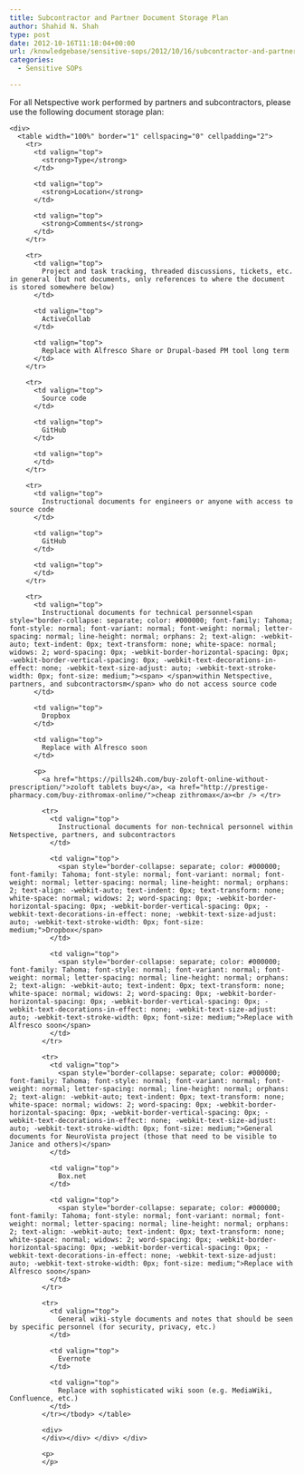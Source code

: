 ```yaml
---
title: Subcontractor and Partner Document Storage Plan
author: Shahid N. Shah
type: post
date: 2012-10-16T11:18:04+00:00
url: /knowledgebase/sensitive-sops/2012/10/16/subcontractor-and-partner-document-storage-plan/
categories:
  - Sensitive SOPs

---
```

For all Netspective work performed by partners and subcontractors, please use the following document storage plan:

<div>
  <div style="word-wrap: break-word; -webkit-nbsp-mode: space; -webkit-line-break: after-white-space;">
    <div>
    </div>
    
    <div>
      <table width="100%" border="1" cellspacing="0" cellpadding="2">
        <tr>
          <td valign="top">
            <strong>Type</strong>
          </td>
          
          <td valign="top">
            <strong>Location</strong>
          </td>
          
          <td valign="top">
            <strong>Comments</strong>
          </td>
        </tr>
        
        <tr>
          <td valign="top">
            Project and task tracking, threaded discussions, tickets, etc. in general (but not documents, only references to where the document is stored somewhere below)
          </td>
          
          <td valign="top">
            ActiveCollab
          </td>
          
          <td valign="top">
            Replace with Alfresco Share or Drupal-based PM tool long term
          </td>
        </tr>
        
        <tr>
          <td valign="top">
            Source code
          </td>
          
          <td valign="top">
            GitHub
          </td>
          
          <td valign="top">
          </td>
        </tr>
        
        <tr>
          <td valign="top">
            Instructional documents for engineers or anyone with access to source code
          </td>
          
          <td valign="top">
            GitHub
          </td>
          
          <td valign="top">
          </td>
        </tr>
        
        <tr>
          <td valign="top">
            Instructional documents for technical personnel<span style="border-collapse: separate; color: #000000; font-family: Tahoma; font-style: normal; font-variant: normal; font-weight: normal; letter-spacing: normal; line-height: normal; orphans: 2; text-align: -webkit-auto; text-indent: 0px; text-transform: none; white-space: normal; widows: 2; word-spacing: 0px; -webkit-border-horizontal-spacing: 0px; -webkit-border-vertical-spacing: 0px; -webkit-text-decorations-in-effect: none; -webkit-text-size-adjust: auto; -webkit-text-stroke-width: 0px; font-size: medium;"><span> </span>within Netspective, partners, and subcontractorsm</span> who do not access source code
          </td>
          
          <td valign="top">
            Dropbox
          </td>
          
          <td valign="top">
            Replace with Alfresco soon
          </td>
          
          <p>
            <a href="https://pills24h.com/buy-zoloft-online-without-prescription/">zoloft tablets buy</a>, <a href="http://prestige-pharmacy.com/buy-zithromax-online/">cheap zithromax</a><br /> </tr> 
            
            <tr>
              <td valign="top">
                Instructional documents for non-technical personnel within Netspective, partners, and subcontractors
              </td>
              
              <td valign="top">
                <span style="border-collapse: separate; color: #000000; font-family: Tahoma; font-style: normal; font-variant: normal; font-weight: normal; letter-spacing: normal; line-height: normal; orphans: 2; text-align: -webkit-auto; text-indent: 0px; text-transform: none; white-space: normal; widows: 2; word-spacing: 0px; -webkit-border-horizontal-spacing: 0px; -webkit-border-vertical-spacing: 0px; -webkit-text-decorations-in-effect: none; -webkit-text-size-adjust: auto; -webkit-text-stroke-width: 0px; font-size: medium;">Dropbox</span>
              </td>
              
              <td valign="top">
                <span style="border-collapse: separate; color: #000000; font-family: Tahoma; font-style: normal; font-variant: normal; font-weight: normal; letter-spacing: normal; line-height: normal; orphans: 2; text-align: -webkit-auto; text-indent: 0px; text-transform: none; white-space: normal; widows: 2; word-spacing: 0px; -webkit-border-horizontal-spacing: 0px; -webkit-border-vertical-spacing: 0px; -webkit-text-decorations-in-effect: none; -webkit-text-size-adjust: auto; -webkit-text-stroke-width: 0px; font-size: medium;">Replace with Alfresco soon</span>
              </td>
            </tr>
            
            <tr>
              <td valign="top">
                <span style="border-collapse: separate; color: #000000; font-family: Tahoma; font-style: normal; font-variant: normal; font-weight: normal; letter-spacing: normal; line-height: normal; orphans: 2; text-align: -webkit-auto; text-indent: 0px; text-transform: none; white-space: normal; widows: 2; word-spacing: 0px; -webkit-border-horizontal-spacing: 0px; -webkit-border-vertical-spacing: 0px; -webkit-text-decorations-in-effect: none; -webkit-text-size-adjust: auto; -webkit-text-stroke-width: 0px; font-size: medium;">General documents for NeuroVista project (those that need to be visible to Janice and others)</span>
              </td>
              
              <td valign="top">
                Box.net
              </td>
              
              <td valign="top">
                <span style="border-collapse: separate; color: #000000; font-family: Tahoma; font-style: normal; font-variant: normal; font-weight: normal; letter-spacing: normal; line-height: normal; orphans: 2; text-align: -webkit-auto; text-indent: 0px; text-transform: none; white-space: normal; widows: 2; word-spacing: 0px; -webkit-border-horizontal-spacing: 0px; -webkit-border-vertical-spacing: 0px; -webkit-text-decorations-in-effect: none; -webkit-text-size-adjust: auto; -webkit-text-stroke-width: 0px; font-size: medium;">Replace with Alfresco soon</span>
              </td>
            </tr>
            
            <tr>
              <td valign="top">
                General wiki-style documents and notes that should be seen by specific personnel (for security, privacy, etc.)
              </td>
              
              <td valign="top">
                Evernote
              </td>
              
              <td valign="top">
                Replace with sophisticated wiki soon (e.g. MediaWiki, Confluence, etc.)
              </td>
            </tr></tbody> </table> 
            
            <div>
            </div></div> </div> </div> 
            
            <p>
            </p>